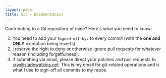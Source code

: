 ```yaml
---
layout: page
title: Git - Documentation
---
```


Contributing to a Git repository of mine? Here's what you need to know:
1. You need to add your ``Signed-off-by:`` to every commit (with the **one and ONLY** exception being reverts)
2. I reserve the right to deny or otherwise ignore pull requests for whatever reason (including forgetfulness).
3. If submitting via email, please direct your patches and pull requests to [srw@sladewatkins.net](mailto:srw@sladewatkins.net). This is my email for git-related operations and is what I use to sign-off all commits to my repos.